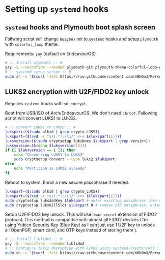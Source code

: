 # Setting up `systemd` hooks

## `systemd` hooks and Plymouth boot splash screen

Follwing script will change `busybox` init to `systemd` hooks and setup `plymouth` with `colorful_loop` theme.

Requirements: `yay` (default on EndeavourOS)

```sh
# :: Install plymouth :: #
yay -S --noconfirm --needed plymouth-git plymouth-theme-colorful-loop-git
# :: systemd setup script :: #
sudo sh -c "$(curl -fsSL https://raw.githubusercontent.com/n0k0m3/Personal-Setup/main/Setting_up_Arch/systemd_setup.sh)"
```

## LUKS2 encryption with U2F/FIDO2 key unlock

Requires `systemd` hooks with `sd-encrypt`.

Boot from USB/ISO of Arch/EndeavourOS. We don't need `chroot`. Following script will convert LUKS1 to LUKS2.
```sh
# :: Convert LUKS1 to LUKS2 :: #
lukspart=($(sudo blkid | grep crypto_LUKS))
lukspart=($(sed -r "s/(.*):/\1/" <<< ${lukspart[1]}))
luksversion=($(sudo cryptsetup luksDump $lukspart | grep Version))
luksversion=($(echo $luksversion[2]))
if [[ $luksversion == 1 ]]; then
    echo "Converting LUKS1 to LUKS2"
    sudo cryptsetup convert --type luks2 $lukspart
else
    echo "Partition is LUKS2 already"
fi
```

Reboot to system. Enroll a new secure passphrase if needed.
```sh
lukspart=($(sudo blkid | grep crypto_LUKS))
lukspart=($(sed -r "s/(.*):/\1/" <<< ${lukspart[1]}))
sudo cryptsetup luksAddKey $lukspart # enter existing passphrase then new passphrase with confirmation
sudo cryptsetup luksKillSlot $lukspart 0 # remove old passphrase, enter new passphrase
```

Setup U2F/FIDO2 key unlock. This will use `hmac-secret` extension of FIDO2 protocol. This method is compatible with almost all FIDO2 devices (I'm using Yubico Security Key (Blue Key) as I can just use 1 U2F key to unlock all OpenPGP, smart card, and OTP keys instead of storing them ).

```sh
# :: Install libfido2 :: #
yay -S --noconfirm --needed libfido2
# :: Configure luks2 decryption with FIDO2 using systemd-cryptenroll :: #
sudo sh -c "$(curl -fsSL https://raw.githubusercontent.com/n0k0m3/Personal-Setup/main/Setting_up_Arch/fido2_luks_setup.sh)"
```